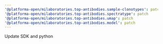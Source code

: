 ```yaml
---
'@platforma-open/milaboratories.top-antibodies.sample-clonotypes': patch
'@platforma-open/milaboratories.top-antibodies.spectratype': patch
'@platforma-open/milaboratories.top-antibodies.umap': patch
'@platforma-open/milaboratories.top-antibodies.model': patch
---
```


Update SDK and python
